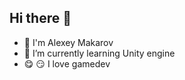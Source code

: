 ## Hi there 👋

- 🔭 I'm Alexey Makarov
- 🌱 I’m currently learning Unity engine
- :yum: :smirk: I love gamedev
<!--
**theokunb/theokunb** is a ✨ _special_ ✨ repository because its `README.md` (this file) appears on your GitHub profile.

Here are some ideas to get you started:

- 🔭 I’m currently working on ...
- 🌱 I’m currently learning ...
- 👯 I’m looking to collaborate on ...
- 🤔 I’m looking for help with ...
- 💬 Ask me about ...
- 📫 How to reach me: ...
- 😄 Pronouns: ...
- ⚡ Fun fact: ...
-->

